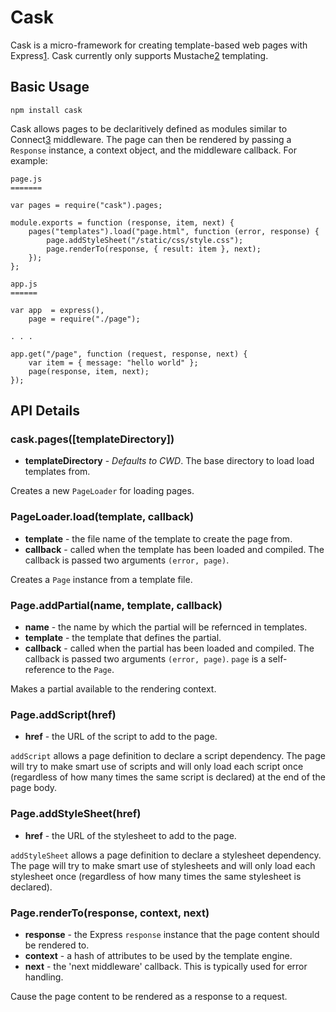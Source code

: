 Cask
====

Cask is a micro-framework for creating template-based web pages with Express[1].
Cask currently only supports Mustache[2] templating.

## Basic Usage

    npm install cask
    
Cask allows pages to be declaritively defined as modules similar to Connect[3]
middleware. The page can then be rendered by passing a `Response` instance, a
context object, and the middleware callback. For example:

    page.js
    =======
    
    var pages = require("cask").pages;
    
    module.exports = function (response, item, next) {
        pages("templates").load("page.html", function (error, response) {
            page.addStyleSheet("/static/css/style.css");
            page.renderTo(response, { result: item }, next);
        });
    };

    app.js
    ======
    
    var app  = express(),
        page = require("./page");
    
    . . .
    
    app.get("/page", function (request, response, next) {
        var item = { message: "hello world" };
        page(response, item, next);
    });
    
## API Details

### cask.pages([templateDirectory])

 + **templateDirectory** - _Defaults to CWD_. The base directory to load
    load templates from.

Creates a new `PageLoader` for loading pages.

### PageLoader.load(template, callback)

 + **template** - the file name of the template to create the page from.
 + **callback** - called when the template has been loaded and compiled. The
    callback is passed two arguments `(error, page)`.
    
Creates a `Page` instance from a template file.
    
### Page.addPartial(name, template, callback)

 + **name** - the name by which the partial will be refernced in templates.
 + **template** - the template that defines the partial.
 + **callback** - called when the partial has been loaded and compiled. The
    callback is passed two arguments `(error, page)`. `page` is a self-reference
    to the `Page`.
    
Makes a partial available to the rendering context.

### Page.addScript(href)

 + **href** - the URL of the script to add to the page.
 
`addScript` allows a page definition to declare a script dependency. The page
will try to make smart use of scripts and will only load each script once
(regardless of how many times the same script is declared) at the end of the
page body.

### Page.addStyleSheet(href)

 + **href** - the URL of the stylesheet to add to the page.
 
`addStyleSheet` allows a page definition to declare a stylesheet dependency. The
page will try to make smart use of stylesheets and will only load each
stylesheet once (regardless of how many times the same stylesheet is declared).

### Page.renderTo(response, context, next)

 + **response** - the Express `response` instance that the page content should
    be rendered to.
 + **context** - a hash of attributes to be used by the template
    engine.
 + **next** - the 'next middleware' callback. This is typically used for error
    handling.
    
Cause the page content to be rendered as a response to a request.

[1]: http://expressjs.com/ "Express"
[2]: http://mustache.github.io/ "Mustache"
[3]: http://www.senchalabs.org/connect/ "Connect"

